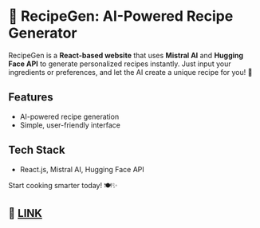 # 🍳 RecipeGen: AI-Powered Recipe Generator

RecipeGen is a **React-based website** that uses **Mistral AI** and **Hugging Face API** to generate personalized recipes instantly. Just input your ingredients or preferences, and let the AI create a unique recipe for you! 🚀

## Features
- AI-powered recipe generation
- Simple, user-friendly interface

## Tech Stack
- React.js, Mistral AI, Hugging Face API

Start cooking smarter today! 🍽️✨

## 🔹 **[LINK](https://recipe-6f12rwt2z-rahulib5s-projects.vercel.app/)**
